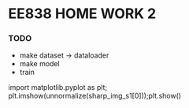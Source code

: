 EE838 HOME WORK 2
======================

### TODO

- make dataset -> dataloader
- make model 
- train 

import matplotlib.pyplot as plt; plt.imshow(unnormalize(sharp_img_s1[0]));plt.show()
